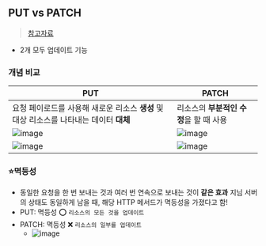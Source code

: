 ## PUT vs PATCH
> [참고자료](https://velog.io/@vagabondms/%EA%B8%B0%EC%88%A0-%EC%8A%A4%ED%84%B0%EB%94%94-PUT%EA%B3%BC-PATCH-%EC%B0%A8%EC%9D%B4)
- 2개 모두 업데이트 기능

### 개념 비교
|PUT|PATCH|
|------|------|
|요청 페이로드를 사용해 새로운 리소스 **생성** 및 대상 리소스를 나타내는 데이터 **대체**|리소스의 **부분적인 수정**을 할 때 사용|
|![image](https://user-images.githubusercontent.com/61215550/196564597-989ac4fe-8812-4a1d-9591-9aa9f979657f.png)|![image](https://user-images.githubusercontent.com/61215550/196564614-2385356e-72db-4391-84fc-f7bbe23e2afe.png)|
|![image](https://user-images.githubusercontent.com/61215550/196564672-52cdd6da-1227-4853-b616-da13588960ce.png)|![image](https://user-images.githubusercontent.com/61215550/196564693-55b7d282-d3bd-4bc5-8e0a-2c9c15d1f276.png)|

### ⭐멱등성
- 동일한 요청을 한 번 보내는 것과 여러 번 연속으로 보내는 것이 **같은 효과** 지님 서버의 상태도 동일하게 남을 때, 해당 HTTP 메서드가 멱등성을 가졌다고 함!
- PUT: 멱등성 ⭕ `리소스의 모든 것을 업데이트`
- PATCH: 멱등성 ❌ `리소스의 일부를 업데이트`
  - ![image](https://user-images.githubusercontent.com/61215550/196564957-72d16b16-7a07-4f80-9400-55072b28fb09.png)
   
